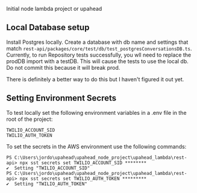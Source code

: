 Initial node lambda project or upahead

## Local Database setup
Install Postgres locally. Create a database with db name and settings that match 
`rest-api/packages/core/test/db/test_postgresConversationsDB.ts`. Currently, to run Repository tests successfully,
you wll need to replace the prodDB import with a testDB. This will cause the tests to use the local db. Do not commit this
because it will break prod. 

There is definitely a better way to do this but I haven't figured it out yet.

## Setting Environment Secrets
To test locally set the following environment variables in a .env file in the root of the project:
```
TWILIO_ACCOUNT_SID
TWILIO_AUTH_TOKEN
```
To set the secrets in the AWS environment use the following commands:
```
PS C:\Users\jordo\upahead\upahead_node_project\upahead_lambda\rest-api> npx sst secrets set TWILIO_ACCOUNT_SID ********
✔  Setting "TWILIO_ACCOUNT_SID"
PS C:\Users\jordo\upahead\upahead_node_project\upahead_lambda\rest-api> npx sst secrets set TWILIO_AUTH_TOKEN *********   
✔  Setting "TWILIO_AUTH_TOKEN"
```
